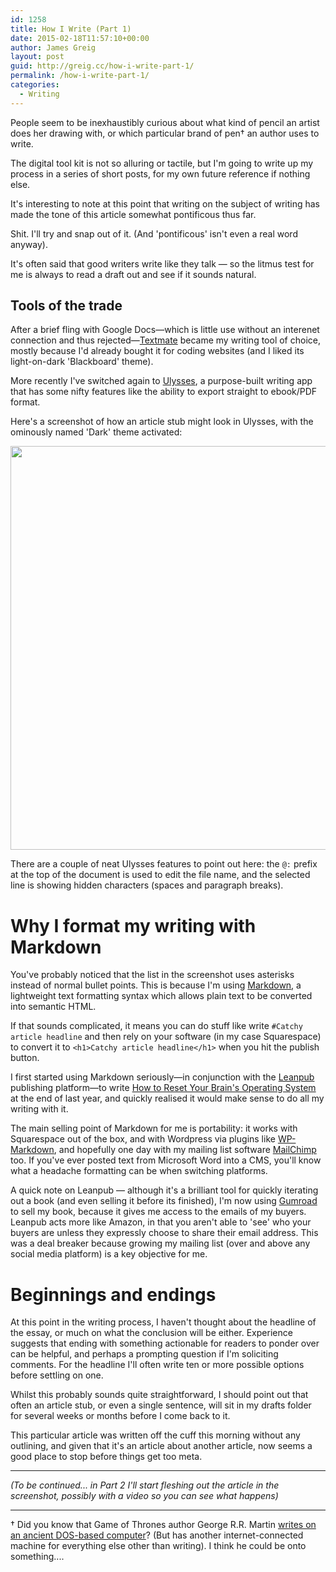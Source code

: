 ```yaml
---
id: 1258
title: How I Write (Part 1)
date: 2015-02-18T11:57:10+00:00
author: James Greig
layout: post
guid: http://greig.cc/how-i-write-part-1/
permalink: /how-i-write-part-1/
categories:
  - Writing
---
```

<p>People seem to be inexhaustibly curious about what kind of pencil an artist does her drawing with, or which particular brand of pen† an author uses to write.</p>

<p>The digital tool kit is not so alluring or tactile, but I'm going to write up my process in a series of short posts, for my own future reference if nothing else.</p>

<p>It's interesting to note at this point that writing on the subject of writing has made the tone of this article somewhat pontificous thus far.</p>

<p>Shit. I'll try and snap out of it. (And 'pontificous' isn't even a real word anyway).</p>

<p>It's often said that good writers write like they talk — so the litmus test for me is always to read a draft out and see if it sounds natural.</p>

<h2 id="toolsofthetrade">Tools of the trade</h2>

<p>After a brief fling with Google Docs—which is little use without an interenet connection and thus rejected—<a href="http://macromates.com/">Textmate</a> became my writing tool of choice, mostly because I'd already bought it for coding websites (and I liked its light-on-dark 'Blackboard' theme).</p>

<p>More recently I've switched again to <a href="http://www.ulyssesapp.com/">Ulysses</a>, a purpose-built writing app that has some nifty features like the ability to export straight to ebook/PDF format. </p>

<p>Here's a screenshot of how an article stub might look in Ulysses, with the ominously named 'Dark' theme activated:</p> 

<img src="/media/ulysses-text-editor-mac.png" alt="" width="767" height="646" class="alignnone size-full wp-image-2055" />

<p>There are a couple of neat Ulysses features to point out here: the <code>@:</code> prefix at the top of the document is used to edit the file name, and the selected line is showing hidden characters (spaces and paragraph breaks).</p>

<h1 id="whyiformatmywritingwithmarkdown">Why I format my writing with Markdown</h1>

<p>You've probably noticed that the list in the screenshot uses asterisks instead of normal bullet points. This is because I'm using <a href="http://daringfireball.net/projects/markdown/">Markdown</a>, a lightweight text formatting syntax which allows plain text to be converted into semantic HTML.</p>

<p>If that sounds complicated, it means you can do stuff like write <code>#Catchy article headline</code> and then rely on your software (in my case Squarespace) to convert it to <code>&lt;h1&gt;Catchy article headline&lt;/h1&gt;</code> when you hit the publish button.</p>

<p>I first started using Markdown seriously—in conjunction with the <a href="https://leanpub.com">Leanpub</a> publishing platform—to write <a href="https://gumroad.com/l/reset-your-brain">How to Reset Your Brain's Operating System</a> at the end of last year, and quickly realised it would make sense to do all my writing with it.</p>

<p>The main selling point of Markdown for me is portability: it works with Squarespace out of the box, and with Wordpress via plugins like <a href="https://wordpress.org/plugins/wp-markdown/">WP-Markdown</a>, and hopefully one day with my mailing list software <a href="http://eepurl.com/LM9ur">MailChimp</a> too. If you've ever posted text from Microsoft Word into a CMS, you'll know what a headache formatting can be when switching platforms.</p>

<p>A quick note on Leanpub — although it's a brilliant tool for quickly iterating out a book (and even selling it before its finished), I'm now using <a href="https://gumroad.com/">Gumroad</a> to sell my book, because it gives me access to the emails of my buyers. Leanpub acts more like Amazon, in that you aren't able to 'see' who your buyers are unless they expressly choose to share their email address. This was a deal breaker because growing my mailing list (over and above any social media platform) is a key objective for me.</p>

<h1 id="beginningsandendings">Beginnings and endings</h1>

<p>At this point in the writing process, I haven't thought about the headline of the essay, or much on what the conclusion will be either. Experience suggests that ending with something actionable for readers to ponder over can be helpful, and perhaps a prompting question if I'm soliciting comments. For the headline I'll often write ten or more possible options before settling on one.</p>

<p>Whilst this probably sounds quite straightforward, I should point out that often an article stub, or even a single sentence, will sit in my drafts folder for several weeks or months before I come back to it.</p>

<p>This particular article was written off the cuff this morning without any outlining, and given that it's an article about another article, now seems a good place to stop before things get too meta.</p>

<hr />

<p><em>(To be continued... in Part 2 I'll start fleshing out the article in the screenshot, possibly with a video so you can see what happens)</em></p>

<hr />

<p>† Did you know that Game of Thrones author George R.R. Martin <a href="http://greig.cc/sparkfile/2014/11/george-martin-wordstar-game-of-thrones">writes on an ancient DOS-based computer</a>? (But has another internet-connected machine for everything else other than writing). I think he could be onto something....</p>